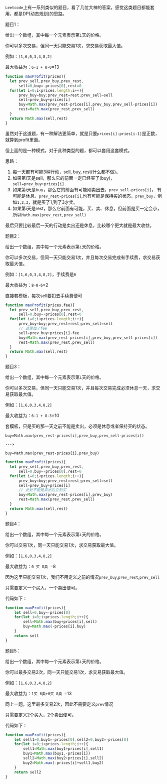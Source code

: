 `Leetcode`上有一系列类似的题目，看了几位大神的答案，感觉这类题目都能套用，都是DP(动态规划)的思路。

题目1：

给出一个数组，其中每一个元素表示第`i`天的价格。

你可以多次交易，但同一天只能交易1次，求交易获取最大值。

例如：`[1,6,0,3,4,8,2]`

最大收益为：`6-1 + 8-0`=13

```js
function maxProfit(prices){
  let prev_sell,prev_buy,prev_rest,
      sell=0,buy=-prices[0],rest=0
  for(let i=0;i<prices.length;i++){
      prev_buy=buy;prev_rest=rest;prev_sell=sell
      sell=prev_buy+prices[i]
      buy=Math.max(prev_rest-prices[i],prev_buy,prev_sell-prices[i])
      rest=Math.max(prev_rest,prev_sell)
  }
  return Math.max(sell,rest)
}
``` 
虽然对于这道题，有一种解法更简单，就是只要`prices[i]-pries[i-1]`是正数，就算到profit里面。

但上面的是一种模式，对于此种类型的题，都可以套用这套模式。

思路：
1. 每一天都有可能3种行动，sell, buy, rest(什么都不做)。
2. 如果第i天是sell，那么它的前面一定已经买了(buy)，`sell=prev_buy+prices[i]`
3. 如果第i天是buy，那么它的前面有可能刚卖出去，`prev_sell-prices[i]`，
有可能是休息，`prev_rest-prices[i]`,也有可能是保持买的状态，`prev_buy`，例如`1,2,3`，就是买了1,到了3才卖。
4. 如果第i天是rest，那么它前面有可能，买、卖、休息，但前面是买一定会小，所以`Math.max(prev_rest,prev_sell)`

最后只要比较最后一天的行动是卖出还是休息，比较哪个更大就是最大收益。

题目2：

给出一个数组，其中每一个元素表示第`i`天的价格。

你可以多次交易，但同一天只能交易1次，并且每次交易完成有手续费，求交易获取最大值。

例如：`[1,6,0,3,4,8,2]`，手续费是`6`

最大收益为：`8-0-6`=2

直接套模板，每次sell要扣去手续费便可
```js
function maxProfit(prices,fee){
  let prev_sell,prev_buy,prev_rest,
      sell=0,buy=-prices[0],rest=0
  for(let i=0;i<prices.length;i++){
      prev_buy=buy;prev_rest=rest;prev_sell=sell
      // 这里加了fee
      sell=prev_buy+prices[i]-fee
      buy=Math.max(prev_rest-prices[i],prev_buy,prev_sell-prices[i])
      rest=Math.max(prev_rest,prev_sell)
  }
  return Math.max(sell,rest)
}
```

题目3：

给出一个数组，其中每一个元素表示第`i`天的价格。

你可以多次交易，但同一天只能交易1次，并且每次交易完成必须休息一天，求交易获取最大值。

例如：`[1,6,0,3,4,8,2]`

最大收益为：`6-1 + 8-3`=10

套模板，只是买的那一天之前不能是卖出，必须是休息或者保持买的状态。

`buy=Math.max(prev_rest-prices[i],prev_buy,prev_sell-prices[i])`

`--->`

`buy=Math.max(prev_rest-prices[i],prev_buy)`

```js
function maxProfit(prices){
  let prev_sell,prev_buy,prev_rest,
      sell=0,buy=-prices[0],rest=0
  for(let i=0;i<prices.length;i++){
      prev_buy=buy;prev_rest=rest;prev_sell=sell
      sell=prev_buy+prices[i]
      // 此处不能是卖出后立刻买
      buy=Math.max(prev_rest-prices[i],prev_buy)
      rest=Math.max(prev_rest,prev_sell)
  }
  return Math.max(sell,rest)
}
```

题目4：

给出一个数组，其中每一个元素表示第`i`天的价格。

你可以交易1次，同一天只能交易1次，求交易获取最大值。

例如：`[1,6,0,3,4,8,2]`

最大收益为：`0 买 8卖 `=8

因为这里只能交易1次，我们不用定义之前的情况`prev_buy`,`prev_rest`,`prev_sell`

只需要定义一个买入，一个卖出便可。

代码如下：
```js
function maxProfit(prices){
    let sell=0,buy=-prices[0]
    for(let i=0;i<prices.length;i++){
        sell=Math.max(buy+prices[i],sell)
        buy=Math.max(-prices[i],buy)
    }
    return sell
}
```

题目5：

给出一个数组，其中每一个元素表示第`i`天的价格。

你可以最多交易2次，同一天只能交易1次，求交易获取最大值。

例如：`[1,6,0,3,4,8,2]`

最大收益为：`1买 6卖+0买 8卖 `=13

同上一题，这里最多交易2次，因此不需要定义`prev`情况

只需要定义2个买入，2个卖出便可。

代码如下：
```js
function maxProfit(prices){
    let sell1=0,buy1=-prices[0],sell2=0,buy2=-prices[0]
    for(let i=0;i<prices.length;i++){
        sell1=Math.max(buy1+prices[i],sell1)
        buy1=Math.max(buy1,-prices[i])
        sell2=Math.max(buy2+prices[i],sell2)
        buy2=Math.max(-prices[i]+sell1,buy2)
    }
    return sell2
}
```